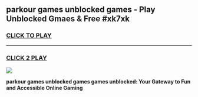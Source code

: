 
## parkour games unblocked games - Play Unblocked Gmaes & Free #xk7xk
<h3>
<a href="https://news.freeplayer.one?title=parkour_games_unblocked_games&ref=24F">CLICK TO PLAY</a></h3>
<hr>

<h3>
<a href="https://news.freeplayer.one?title=parkour_games_unblocked_games&ref=24F">CLICK 2 PLAY</a>
  
</h3>

<a href="https://news.freeplayer.one?title=parkour_games_unblocked_games&ref=24F/"><img src="https://clearcache.store/games.png"></a>


**parkour games unblocked games games unblocked: Your Gateway to Fun and Accessible Online Gaming**
